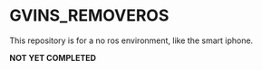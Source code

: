 # GVINS_REMOVEROS

This repository is for a no ros environment, like the smart iphone.

**NOT YET COMPLETED**
